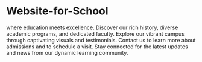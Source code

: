 # Website-for-School
where education meets excellence. Discover our rich history, diverse academic programs, and dedicated faculty. Explore our vibrant campus through captivating visuals and testimonials. Contact us to learn more about admissions and to schedule a visit. Stay connected for the latest updates and news from our dynamic learning community.
